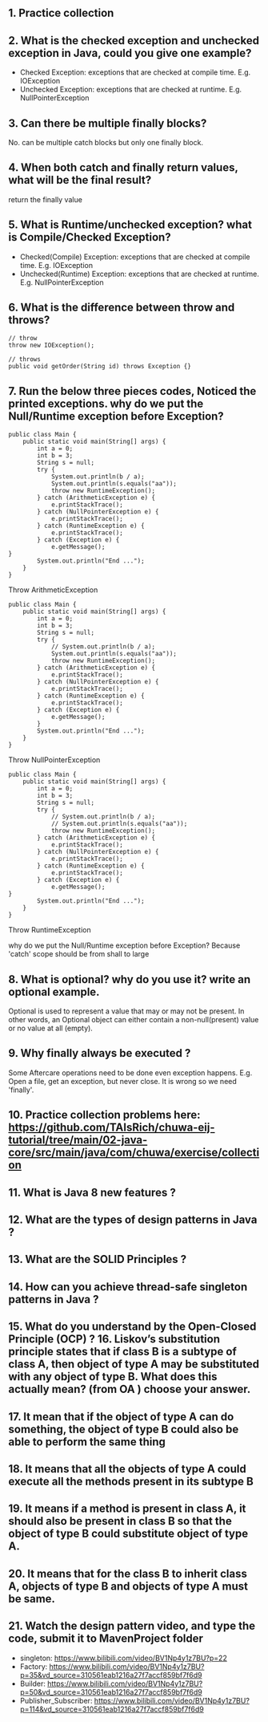 ## 1. Practice collection

## 2. What is the checked exception and unchecked exception in Java, could you give one example?

- Checked Exception: exceptions that are checked at compile time. E.g. IOException
- Unchecked Exception: exceptions that are checked at runtime. E.g. NullPointerException

## 3. Can there be multiple finally blocks?

No. can be multiple catch blocks but only one finally block.

## 4. When both catch and finally return values, what will be the final result?

return the finally value

## 5. What is Runtime/unchecked exception? what is Compile/Checked Exception?

- Checked(Compile) Exception: exceptions that are checked at compile time. E.g. IOException
- Unchecked(Runtime) Exception: exceptions that are checked at runtime. E.g. NullPointerException

## 6. What is the difference between throw and throws?

```
// throw
throw new IOException();

// throws
public void getOrder(String id) throws Exception {}
```

## 7. Run the below three pieces codes, Noticed the printed exceptions. why do we put the Null/Runtime exception before Exception?

```
public class Main {
    public static void main(String[] args) {
        int a = 0;
        int b = 3;
        String s = null;
        try {
            System.out.println(b / a);
            System.out.println(s.equals("aa"));
            throw new RuntimeException();
        } catch (ArithmeticException e) {
            e.printStackTrace();
        } catch (NullPointerException e) {
            e.printStackTrace();
        } catch (RuntimeException e) {
            e.printStackTrace();
        } catch (Exception e) {
            e.getMessage();
}
        System.out.println("End ...");
    }
}
```

Throw ArithmeticException

```
public class Main {
    public static void main(String[] args) {
        int a = 0;
        int b = 3;
        String s = null;
        try {
            // System.out.println(b / a);
            System.out.println(s.equals("aa"));
            throw new RuntimeException();
        } catch (ArithmeticException e) {
            e.printStackTrace();
        } catch (NullPointerException e) {
            e.printStackTrace();
        } catch (RuntimeException e) {
            e.printStackTrace();
        } catch (Exception e) {
            e.getMessage();
        }
        System.out.println("End ...");
    }
}
```

Throw NullPointerException

```
public class Main {
    public static void main(String[] args) {
        int a = 0;
        int b = 3;
        String s = null;
        try {
            // System.out.println(b / a);
            // System.out.println(s.equals("aa"));
            throw new RuntimeException();
        } catch (ArithmeticException e) {
            e.printStackTrace();
        } catch (NullPointerException e) {
            e.printStackTrace();
        } catch (RuntimeException e) {
            e.printStackTrace();
        } catch (Exception e) {
            e.getMessage();
}
        System.out.println("End ...");
    }
}
```

Throw RuntimeException

why do we put the Null/Runtime exception before Exception? Because 'catch' scope should be from shall to large

## 8. What is optional? why do you use it? write an optional example.

Optional is used to represent a value that may or may not be present. In other words, an Optional object can either contain a non-null(present) value or no value at all (empty).

## 9. Why finally always be executed ?

Some Aftercare operations need to be done even exception happens. E.g. Open a file, get an exception, but never close. It is wrong so we need 'finally'.

## 10. Practice collection problems here: https://github.com/TAIsRich/chuwa-eij-tutorial/tree/main/02-java-core/src/main/java/com/chuwa/exercise/collection

## 11. What is Java 8 new features ?

## 12. What are the types of design patterns in Java ?

## 13. What are the SOLID Principles ?

## 14. How can you achieve thread-safe singleton patterns in Java ?

## 15. What do you understand by the Open-Closed Principle (OCP) ? 16. Liskov’s substitution principle states that if class B is a subtype of class A, then object of type A may be substituted with any object of type B. What does this actually mean? (from OA ) choose your answer.

## 17. It mean that if the object of type A can do something, the object of type B could also be able to perform the same thing

## 18. It means that all the objects of type A could execute all the methods present in its subtype B

## 19. It means if a method is present in class A, it should also be present in class B so that the object of type B could substitute object of type A.

## 20. It means that for the class B to inherit class A, objects of type B and objects of type A must be same.

## 21. Watch the design pattern video, and type the code, submit it to MavenProject folder

- singleton: https://www.bilibili.com/video/BV1Np4y1z7BU?p=22
- Factory: https://www.bilibili.com/video/BV1Np4y1z7BU?p=35&vd_source=310561eab1216a27f7accf859bf7f6d9
- Builder: https://www.bilibili.com/video/BV1Np4y1z7BU?p=50&vd_source=310561eab1216a27f7accf859bf7f6d9
- Publisher_Subscriber: https://www.bilibili.com/video/BV1Np4y1z7BU?p=114&vd_source=310561eab1216a27f7accf859bf7f6d9
